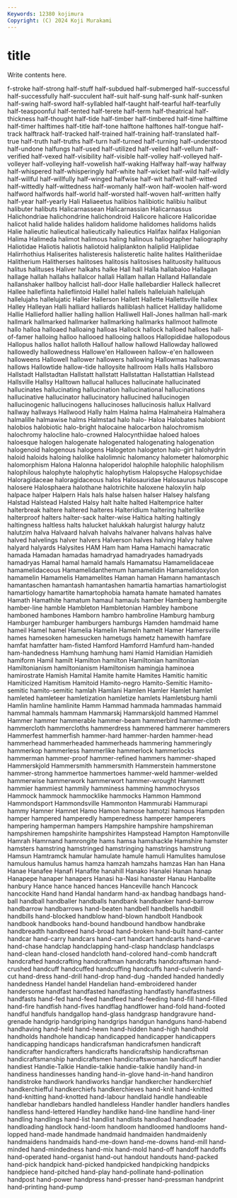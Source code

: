 ```yaml
---
Keywords: 12380 kojimura
Copyright: (C) 2024 Koji Murakami
---
```


# title

Write contents here.



f-stroke
half-strong half-stuff half-subdued half-submerged half-successful half-successfully half-succulent half-suit half-sung half-sunk
half-sunken half-swing half-sword half-syllabled half-taught half-tearful half-tearfully half-teaspoonful half-tented half-terete
half-term half-theatrical half-thickness half-thought half-tide half-timber half-timbered half-time halftime half-timer
halftimes half-title half-tone halftone halftones half-tongue half-track halftrack half-tracked half-trained
half-training half-translated half-true half-truth half-truths half-turn half-turned half-turning half-understood half-undone
halfungs half-used half-utilized half-veiled half-vellum half-verified half-vexed half-visibility half-visible half-volley
half-volleyed half-volleyer half-volleying half-vowelish half-waking Halfway half-way halfway half-whispered half-whisperingly
half-white half-wicket half-wild half-wildly half-willful half-willfully half-winged halfwise half-wit halfwit
half-witted half-wittedly half-wittedness half-womanly half-won half-woolen half-word halfword halfwords half-world
half-worsted half-woven half-written halfy half-year half-yearly Hali Haliaeetus halibios halibiotic
halibiu halibut halibuter halibuts Halicarnassean Halicarnassian Halicarnassus Halichondriae halichondrine halichondroid
Halicore halicore Halicoridae halicot halid halide halides halidom halidome halidomes
halidoms halids Halie halieutic halieutical halieutically halieutics Halifax halifax Haligonian
Halima Halimeda halimot halimous haling halinous haliographer haliography Haliotidae Haliotis
haliotis haliotoid haliplankton haliplid Haliplidae Halirrhothius Haliserites halisteresis halisteretic halite
halites Halitheriidae Halitherium Halitherses halitoses halitosis halitosises halituosity halituous halitus
halituses Haliver halkahs halke Hall hall Halla hallabaloo Hallagan hallage
hallah hallahs hallalcor hallali Hallam hallan Halland Hallandale hallanshaker hallboy
hallcist hall-door Halle hallebardier Halleck hallecret Hallee halleflinta halleflintoid Hallel
hallel hallels halleluiah hallelujah hallelujahs hallelujatic Haller Hallerson Hallett Hallette
Hallettsville hallex Halley Halleyan Halli halliard halliards halliblash hallicet Halliday
hallidome Hallie Hallieford hallier halling hallion Halliwell Hall-Jones hallman hall-mark
hallmark hallmarked hallmarker hallmarking hallmarks hallmoot hallmote hallo halloa halloaed
halloaing halloas Hallock hallock halloed halloes hall-of-famer halloing halloo hallooed
hallooing halloos Hallopididae hallopodous Hallopus hallos hallot halloth Hallouf hallow
hallowd Hallowday hallowed hallowedly hallowedness Hallowe'en Halloween hallow-e'en halloween halloweens
Hallowell hallower hallowers hallowing Hallowmas hallowmas hallows Hallowtide hallow-tide halloysite
hallroom Halls halls Hallsboro Hallstadt Hallstadtan Hallstatt hallstatt Hallstattan Hallstattian
Hallstead Hallsville Hallsy Halltown hallucal halluces hallucinate hallucinated hallucinates hallucinating
hallucination hallucinational hallucinations hallucinative hallucinator hallucinatory hallucined hallucinogen hallucinogenic hallucinogens
hallucinoses hallucinosis hallux Hallvard hallway hallways Hallwood Hally halm Halma
halma Halmaheira Halmahera halmalille halmawise halms Halmstad halo halo- Haloa
Halobates halobiont halobios halobiotic halo-bright halocaine halocarbon halochromism halochromy halocline
halo-crowned Halocynthiidae haloed haloes haloesque halogen halogenate halogenated halogenating halogenation
halogenoid halogenous halogens Halogeton halogeton halo-girt halohydrin haloid haloids haloing
halolike halolimnic halomancy halometer halomorphic halomorphism Halona Halonna haloperidol halophile
halophilic halophilism halophilous halophyte halophytic halophytism Halopsyche Halopsychidae Haloragidaceae haloragidaceous
halos Halosauridae Halosaurus haloscope halosere Halosphaera halothane halotrichite haloxene haloxylin
halp halpace halper Halpern Hals hals halse halsen halser Halsey
halsfang Halstad Halstead Halsted Halsy halt halte halted Haltemprice halter
halterbreak haltere haltered halteres Halteridium haltering halterlike halterproof halters halter-sack
halter-wise Haltica halting haltingly haltingness haltless halts halucket halukkah halurgist
halurgy halutz halutzim halva Halvaard halvah halvahs halvaner halvans halvas
halve halved halvelings halver halvers Halverson halves halving Halvy halwe
halyard halyards Halysites HAM Ham ham Hama Hamachi hamacratic hamada
Hamadan hamadas hamadryad hamadryades hamadryads hamadryas Hamal hamal hamald hamals
Hamamatsu Hamamelidaceae hamamelidaceous Hamamelidanthemum hamamelidin Hamamelidoxylon hamamelin Hamamelis Hamamelites Haman
haman Hamann hamantasch hamantaschen hamantash hamantashen hamartia hamartias hamartiologist hamartiology
hamartite hamartophobia hamata hamate hamated hamates Hamath Hamathite hamatum hamaul
hamauls hamber Hamberg hambergite hamber-line hamble Hambleton Hambletonian Hambley hambone
hamboned hambones Hamborn hambro hambroline Hamburg hamburg Hamburger hamburger hamburgers
hamburgs Hamden hamdmaid hame hameil Hamel hamel Hamelia Hamelin Hameln
hamelt Hamer Hamersville hames hamesoken hamesucken hametugs hametz hamewith hamfare
hamfat hamfatter ham-fisted Hamford Hamforrd Hamfurd ham-handed ham-handedness Hamhung hamhung
hami Hamid Hamidian Hamidieh hamiform Hamil hamilt Hamilton hamilton Hamiltonian
hamiltonian Hamiltonianism hamiltonianism Hamiltonism hamingja haminoea hamirostrate Hamish Hamital Hamite
hamite Hamites Hamitic hamitic Hamiticized Hamitism Hamitoid Hamito-negro Hamito-Semitic Hamito-semitic
hamito-semitic hamlah Hamlani Hamlen Hamler Hamlet hamlet hamleted hamleteer hamletization
hamletize hamlets Hamletsburg hamli Hamlin hamline hamlinite Hamm Hammad hammada
hammadas hammaid hammal hammals hammam Hammarskj Hammarskjold hammed Hammel Hammer
hammer hammerable hammer-beam hammerbird hammer-cloth hammercloth hammercloths hammerdress hammered hammerer
hammerers Hammerfest hammerfish hammer-hard hammer-harden hammer-head hammerhead hammerheaded hammerheads hammering
hammeringly hammerkop hammerless hammerlike hammerlock hammerlocks hammerman hammer-proof hammer-refined hammers
hammer-shaped Hammerskjold Hammersmith hammersmith Hammerstein hammerstone hammer-strong hammertoe hammertoes hammer-weld
hammer-welded hammerwise hammerwork hammerwort hammer-wrought Hammett hammier hammiest hammily hamminess
hamming hammochrysos Hammock hammock hammocklike hammocks Hammon Hammond Hammondsport Hammondsville
Hammonton Hammurabi Hammurapi hammy Hamner Hamnet Hamo Hamon hamose hamotzi
hamous Hampden hamper hampered hamperedly hamperedness hamperer hamperers hampering hamperman
hampers Hampshire hampshire hampshireman hampshiremen hampshirite hampshirites Hampstead Hampton Hamptonville
Hamrah Hamrnand hamrongite hams hamsa hamshackle Hamshire hamster hamsters hamstring
hamstringed hamstringing hamstrings hamstrung Hamsun Hamtramck hamular hamulate hamule hamuli
Hamulites hamulose hamulous hamulus hamus hamza hamzah hamzahs hamzas Han
han Hana Hanae Hanafee Hanafi Hanafite hanahill Hanako Hanalei Hanan
hanap Hanapepe hanaper hanapers Hanasi ha-Nasi hanaster Hanau Hanbalite hanbury
Hance hance hanced hances Hanceville hanch Hancock hancockite Hand hand
Handal handarm hand-ax handbag handbags hand-ball handball handballer handballs handbank
handbanker hand-barrow handbarrow handbarrows hand-beaten handbell handbells handbill handbills hand-blocked
handblow hand-blown handbolt Handbook handbook handbooks hand-bound handbound handbow handbrake
handbreadth handbreed hand-broad hand-broken hand-built hand-canter handcar hand-carry handcars hand-cart
handcart handcarts hand-carve hand-chase handclap handclapping hand-clasp handclasp handclasps hand-clean
hand-closed handcloth hand-colored hand-comb handcraft handcrafted handcrafting handcraftman handcrafts handcraftsman
hand-crushed handcuff handcuffed handcuffing handcuffs hand-culverin hand-cut hand-dress hand-drill hand-drop
hand-dug -handed handed handedly handedness Handel handel Handelian hand-embroidered hander
handersome handfast handfasted handfasting handfastly handfastness handfasts hand-fed hand-feed handfeed
hand-feeding hand-fill hand-filled hand-fire handfish hand-fives handflag handflower hand-fold hand-footed
handful handfuls handgallop hand-glass handgrasp handgravure hand-grenade handgrip handgriping handgrips
handgun handguns hand-habend handhaving hand-held hand-hewn hand-hidden hand-high handhold handholds
handhole handicap handicapped handicapper handicappers handicapping handicaps handicrafsman handicrafsmen handicraft
handicrafter handicrafters handicrafts handicraftship handicraftsman handicraftsmanship handicraftsmen handicraftswoman handicuff handier
handiest Handie-Talkie Handie-talkie handie-talkie handily hand-in handiness handinesses handing hand-in-glove
hand-in-hand handiron handistroke handiwork handiworks handjar handkercher handkerchief handkerchiefful handkerchiefs
handkerchieves hand-knit hand-knitted hand-knitting hand-knotted hand-labour handlaid handle handleable handlebar
handlebars handled handleless Handler handler handlers handles handless hand-lettered Handley
handlike hand-line handline hand-liner handling handlings hand-list handlist handlists handload
handloader handloading handlock hand-loom handloom handloomed handlooms hand-lopped hand-made handmade
handmaid handmaiden handmaidenly handmaidens handmaids hand-me-down hand-me-downs hand-mill hand-minded hand-mindedness
hand-mix hand-mold hand-off handoff handoffs hand-operated hand-organist hand-out handout handouts
hand-packed hand-pick handpick hand-picked handpicked handpicking handpicks handpiece hand-pitched hand-play
hand-pollinate hand-pollination handpost hand-power handpress hand-presser hand-pressman handprint hand-printing hand-pump
